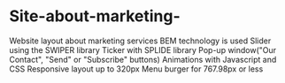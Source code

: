 # Site-about-marketing-
Website layout about marketing services
BEM technology is used
Slider using the SWIPER library
Ticker with SPLIDE library
Pop-up window("Our Contact", "Send" or "Subscribe" buttons)
Animations with Javascript and CSS
Responsive layout up to 320px
Menu burger for 767.98px or less 

